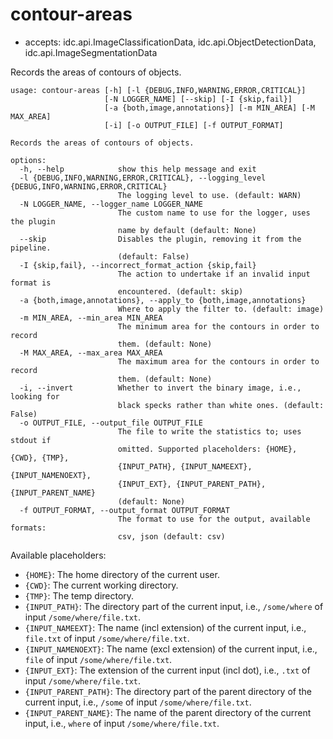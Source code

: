 # contour-areas

* accepts: idc.api.ImageClassificationData, idc.api.ObjectDetectionData, idc.api.ImageSegmentationData

Records the areas of contours of objects.

```
usage: contour-areas [-h] [-l {DEBUG,INFO,WARNING,ERROR,CRITICAL}]
                     [-N LOGGER_NAME] [--skip] [-I {skip,fail}]
                     [-a {both,image,annotations}] [-m MIN_AREA] [-M MAX_AREA]
                     [-i] [-o OUTPUT_FILE] [-f OUTPUT_FORMAT]

Records the areas of contours of objects.

options:
  -h, --help            show this help message and exit
  -l {DEBUG,INFO,WARNING,ERROR,CRITICAL}, --logging_level {DEBUG,INFO,WARNING,ERROR,CRITICAL}
                        The logging level to use. (default: WARN)
  -N LOGGER_NAME, --logger_name LOGGER_NAME
                        The custom name to use for the logger, uses the plugin
                        name by default (default: None)
  --skip                Disables the plugin, removing it from the pipeline.
                        (default: False)
  -I {skip,fail}, --incorrect_format_action {skip,fail}
                        The action to undertake if an invalid input format is
                        encountered. (default: skip)
  -a {both,image,annotations}, --apply_to {both,image,annotations}
                        Where to apply the filter to. (default: image)
  -m MIN_AREA, --min_area MIN_AREA
                        The minimum area for the contours in order to record
                        them. (default: None)
  -M MAX_AREA, --max_area MAX_AREA
                        The maximum area for the contours in order to record
                        them. (default: None)
  -i, --invert          Whether to invert the binary image, i.e., looking for
                        black specks rather than white ones. (default: False)
  -o OUTPUT_FILE, --output_file OUTPUT_FILE
                        The file to write the statistics to; uses stdout if
                        omitted. Supported placeholders: {HOME}, {CWD}, {TMP},
                        {INPUT_PATH}, {INPUT_NAMEEXT}, {INPUT_NAMENOEXT},
                        {INPUT_EXT}, {INPUT_PARENT_PATH}, {INPUT_PARENT_NAME}
                        (default: None)
  -f OUTPUT_FORMAT, --output_format OUTPUT_FORMAT
                        The format to use for the output, available formats:
                        csv, json (default: csv)
```

Available placeholders:

* `{HOME}`: The home directory of the current user.
* `{CWD}`: The current working directory.
* `{TMP}`: The temp directory.
* `{INPUT_PATH}`: The directory part of the current input, i.e., `/some/where` of input `/some/where/file.txt`.
* `{INPUT_NAMEEXT}`: The name (incl extension) of the current input, i.e., `file.txt` of input `/some/where/file.txt`.
* `{INPUT_NAMENOEXT}`: The name (excl extension) of the current input, i.e., `file` of input `/some/where/file.txt`.
* `{INPUT_EXT}`: The extension of the current input (incl dot), i.e., `.txt` of input `/some/where/file.txt`.
* `{INPUT_PARENT_PATH}`: The directory part of the parent directory of the current input, i.e., `/some` of input `/some/where/file.txt`.
* `{INPUT_PARENT_NAME}`: The name of the parent directory of the current input, i.e., `where` of input `/some/where/file.txt`.
